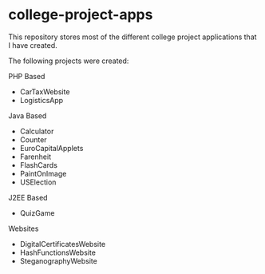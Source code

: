 college-project-apps
====================

This repository stores most of the different college project applications that I have created.

The following projects were created:

PHP Based
* CarTaxWebsite
* LogisticsApp

Java Based
* Calculator
* Counter
* EuroCapitalApplets
* Farenheit
* FlashCards
* PaintOnImage
* USElection

J2EE Based
* QuizGame

Websites
* DigitalCertificatesWebsite
* HashFunctionsWebsite
* SteganographyWebsite